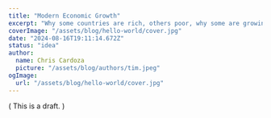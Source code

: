 ```yaml
---
title: "Modern Economic Growth"
excerpt: "Why some countries are rich, others poor, why some are growing and others not"
coverImage: "/assets/blog/hello-world/cover.jpg"
date: "2024-08-16T19:11:14.672Z"
status: "idea"
author:
  name: Chris Cardoza
  picture: "/assets/blog/authors/tim.jpeg"
ogImage:
  url: "/assets/blog/hello-world/cover.jpg"
---
```


( This is a draft. )
